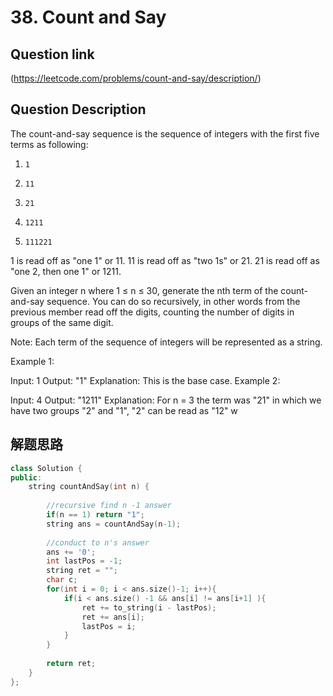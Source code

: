 # 38. Count and Say

## Question link
(https://leetcode.com/problems/count-and-say/description/)

## Question Description

The count-and-say sequence is the sequence of integers with the first five terms as following:

1.     1
2.     11
3.     21
4.     1211
5.     111221
1 is read off as "one 1" or 11.
11 is read off as "two 1s" or 21.
21 is read off as "one 2, then one 1" or 1211.

Given an integer n where 1 ≤ n ≤ 30, generate the nth term of the count-and-say sequence. You can do so recursively, in other words from the previous member read off the digits, counting the number of digits in groups of the same digit.

Note: Each term of the sequence of integers will be represented as a string.

Example 1:

Input: 1
Output: "1"
Explanation: This is the base case.
Example 2:

Input: 4
Output: "1211"
Explanation: For n = 3 the term was "21" in which we have two groups "2" and "1", "2" can be read as "12" w

## 解题思路

```c++
class Solution {
public:
    string countAndSay(int n) {
        
        //recursive find n -1 answer
        if(n == 1) return "1";
        string ans = countAndSay(n-1);
        
        //conduct to n's answer
        ans += '0';
        int lastPos = -1;
        string ret = "";
        char c;
        for(int i = 0; i < ans.size()-1; i++){
            if(i < ans.size() -1 && ans[i] != ans[i+1] ){
                ret += to_string(i - lastPos);
                ret += ans[i];
                lastPos = i;
            }
        }
        
        return ret;
    }
};
```